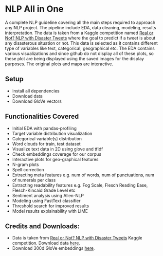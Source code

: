 # NLP All in One
A complete NLP guideline covering all the main steps required to approach any NLP project. The pipeline include EDA, data cleaning, modeling, results interpretation. The data is taken from a Kaggle competition named [Real or Not? NLP with Disaster Tweets](https://www.kaggle.com/c/nlp-getting-started) where the goal to predict if a tweet is about any disasterous situation or not. This data is selected as it contains different type of variables like text, categorical, geographical etc. The EDA contains various visualizations and since github do not display all of these plots, so these plot are being displayed using the saved images for the display purposes. The original plots and maps are interactive.

## Setup
- Install all dependencies
- Download data
- Download GloVe vectors

## Functionalities Covered
- Initial EDA with pandas-profiling
- Target variable distribution visualization
- Categorical variable(s) distribution
- Word clouds for train, test dataset
- Visualize text data in 2D using glove and tfidf
- Check embeddings coverage for our corpus
- Interactive plots for geo-graphical features
- N-gram plots
- Spell correction
- Extracting meta features e.g. num of words, num of punctuations, num of numerals per class
- Extracting readability features e.g. Fog Scale, Flesch Reading Ease, Flesch-Kincaid Grade Level etc
- Sentiment analysis using Allen-NLP
- Modeling using FastText classifier
- Threshold search for improved results
- Model results explainability with LIME


## Credits and Downloads:
- Data is taken from [Real or Not? NLP with Disaster Tweets](https://www.kaggle.com/c/nlp-getting-started/overview) Kaggle competition. Download data [here](https://www.kaggle.com/c/nlp-getting-started/data). 
- Download 300d GloVe embeddings [here](https://www.kaggle.com/authman/pickled-glove840b300d-for-10sec-loading). 
